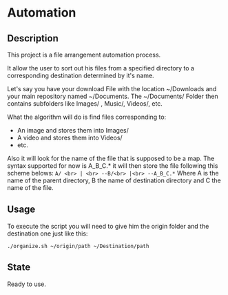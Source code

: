# Automation

## Description

This project is a file arrangement automation process.

It allow the user to sort out his files from a specified directory to a corresponding destination determined by 
it's name.

Let's say you have your download File with the location ~/Downloads and your main repository named ~/Documents.
The ~/Documents/ Folder then contains subfolders like Images/ , Music/, Videos/, etc.

What the algorithm will do is find files corresponding to:
- An image and stores them into Images/
- A video and stores them into Videos/
- etc.

Also it will look for the name of the file that is supposed to be a map.
The syntax supported for now is A_B_C.* it will then store the file following this scheme belows:
`A/ <br>
| <br>
--B/<br>
  |<br>
  --A_B_C.*`
Where A is the name of the parent directory, B the name of destination directory and C the name of the file.

## Usage

To execute the script you will need to give him the origin folder and the destination 
one just like this: 

`./organize.sh ~/origin/path ~/Destination/path`

## State

Ready to use.